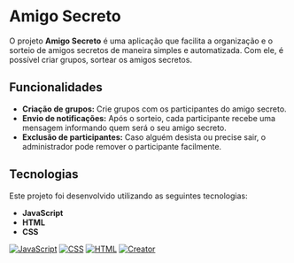 # Amigo Secreto

O projeto **Amigo Secreto** é uma aplicação que facilita a organização e o sorteio de amigos secretos de maneira simples e automatizada. Com ele, é possível criar grupos, sortear os amigos secretos.

## Funcionalidades

- **Criação de grupos:** Crie grupos com os participantes do amigo secreto.
- **Envio de notificações:** Após o sorteio, cada participante recebe uma mensagem informando quem será o seu amigo secreto.
- **Exclusão de participantes:** Caso alguém desista ou precise sair, o administrador pode remover o participante facilmente.

## Tecnologias

Este projeto foi desenvolvido utilizando as seguintes tecnologias:
- **JavaScript**
- **HTML**
- **CSS**

[![JavaScript](https://img.shields.io/badge/JavaScript-ES6-brightgreen)](https://developer.mozilla.org/en-US/docs/Web/JavaScript)
[![CSS](https://img.shields.io/badge/CSS-3-blue)](https://developer.mozilla.org/en-US/docs/Web/CSS)
[![HTML](https://img.shields.io/badge/HTML-5-orange)](https://developer.mozilla.org/en-US/docs/Web/HTML)
[![Creator](https://img.shields.io/badge/Creator-OLIVER%20VICTOR-blueviolet)](https://github.com/oliver)
